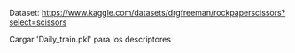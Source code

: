 Dataset: https://www.kaggle.com/datasets/drgfreeman/rockpaperscissors?select=scissors

Cargar 'Daily_train.pkl' para los descriptores

